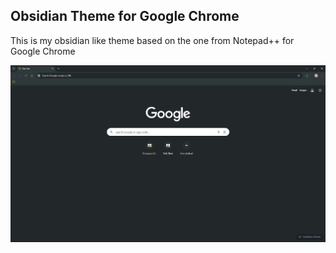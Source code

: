 ## Obsidian Theme for Google Chrome

This is my obsidian like theme based on the one from Notepad++ for Google Chrome

![](images/chrome_screenshot.png)
